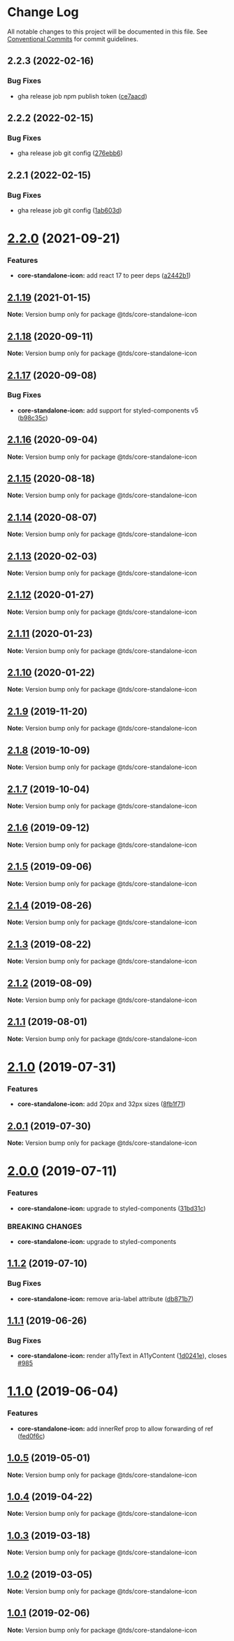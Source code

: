 # Change Log

All notable changes to this project will be documented in this file.
See [Conventional Commits](https://conventionalcommits.org) for commit guidelines.

## 2.2.3 (2022-02-16)


### Bug Fixes

* gha release job npm publish token ([ce7aacd](https://github.com/telusdigital/tds/commit/ce7aacdd77e54c4f8e48eb31d0c05dc804530324))





## 2.2.2 (2022-02-15)


### Bug Fixes

* gha release job git config ([276ebb6](https://github.com/telusdigital/tds/commit/276ebb6968a0b56c9b87c178f6895a60ae108e71))





## 2.2.1 (2022-02-15)


### Bug Fixes

* gha release job git config ([1ab603d](https://github.com/telusdigital/tds/commit/1ab603d68c36219b0711fc353bc2515b64712ca9))





# [2.2.0](https://github.com/telusdigital/tds/compare/@tds/core-standalone-icon@2.1.19...@tds/core-standalone-icon@2.2.0) (2021-09-21)


### Features

* **core-standalone-icon:** add react 17 to peer deps ([a2442b1](https://github.com/telusdigital/tds/commit/a2442b1d871057225de8037cc3d6be6f22fd4b1e))





## [2.1.19](https://github.com/telusdigital/tds/compare/@tds/core-standalone-icon@2.1.18...@tds/core-standalone-icon@2.1.19) (2021-01-15)

**Note:** Version bump only for package @tds/core-standalone-icon





## [2.1.18](https://github.com/telusdigital/tds/compare/@tds/core-standalone-icon@2.1.17...@tds/core-standalone-icon@2.1.18) (2020-09-11)

**Note:** Version bump only for package @tds/core-standalone-icon





## [2.1.17](https://github.com/telusdigital/tds/compare/@tds/core-standalone-icon@2.1.16...@tds/core-standalone-icon@2.1.17) (2020-09-08)


### Bug Fixes

* **core-standalone-icon:** add support for styled-components v5 ([b98c35c](https://github.com/telusdigital/tds/commit/b98c35cfa404b2132a54f6a957d963594d260f0b))





## [2.1.16](https://github.com/telusdigital/tds/compare/@tds/core-standalone-icon@2.1.15...@tds/core-standalone-icon@2.1.16) (2020-09-04)

**Note:** Version bump only for package @tds/core-standalone-icon





## [2.1.15](https://github.com/telusdigital/tds/compare/@tds/core-standalone-icon@2.1.14...@tds/core-standalone-icon@2.1.15) (2020-08-18)

**Note:** Version bump only for package @tds/core-standalone-icon





## [2.1.14](https://github.com/telusdigital/tds/compare/@tds/core-standalone-icon@2.1.13...@tds/core-standalone-icon@2.1.14) (2020-08-07)

**Note:** Version bump only for package @tds/core-standalone-icon





## [2.1.13](https://github.com/telusdigital/tds/compare/@tds/core-standalone-icon@2.1.12...@tds/core-standalone-icon@2.1.13) (2020-02-03)

**Note:** Version bump only for package @tds/core-standalone-icon





## [2.1.12](https://github.com/telusdigital/tds/compare/@tds/core-standalone-icon@2.1.11...@tds/core-standalone-icon@2.1.12) (2020-01-27)

**Note:** Version bump only for package @tds/core-standalone-icon





## [2.1.11](https://github.com/telusdigital/tds/compare/@tds/core-standalone-icon@2.1.10...@tds/core-standalone-icon@2.1.11) (2020-01-23)

**Note:** Version bump only for package @tds/core-standalone-icon





## [2.1.10](https://github.com/telusdigital/tds/compare/@tds/core-standalone-icon@2.1.9...@tds/core-standalone-icon@2.1.10) (2020-01-22)

**Note:** Version bump only for package @tds/core-standalone-icon





## [2.1.9](https://github.com/telusdigital/tds/compare/@tds/core-standalone-icon@2.1.8...@tds/core-standalone-icon@2.1.9) (2019-11-20)

**Note:** Version bump only for package @tds/core-standalone-icon





## [2.1.8](https://github.com/telusdigital/tds/compare/@tds/core-standalone-icon@2.1.7...@tds/core-standalone-icon@2.1.8) (2019-10-09)

**Note:** Version bump only for package @tds/core-standalone-icon





## [2.1.7](https://github.com/telusdigital/tds/compare/@tds/core-standalone-icon@2.1.6...@tds/core-standalone-icon@2.1.7) (2019-10-04)

**Note:** Version bump only for package @tds/core-standalone-icon





## [2.1.6](https://github.com/telusdigital/tds/compare/@tds/core-standalone-icon@2.1.5...@tds/core-standalone-icon@2.1.6) (2019-09-12)

**Note:** Version bump only for package @tds/core-standalone-icon





## [2.1.5](https://github.com/telusdigital/tds/compare/@tds/core-standalone-icon@2.1.4...@tds/core-standalone-icon@2.1.5) (2019-09-06)

**Note:** Version bump only for package @tds/core-standalone-icon





## [2.1.4](https://github.com/telusdigital/tds/compare/@tds/core-standalone-icon@2.1.3...@tds/core-standalone-icon@2.1.4) (2019-08-26)

**Note:** Version bump only for package @tds/core-standalone-icon





## [2.1.3](https://github.com/telusdigital/tds/compare/@tds/core-standalone-icon@2.1.2...@tds/core-standalone-icon@2.1.3) (2019-08-22)

**Note:** Version bump only for package @tds/core-standalone-icon





## [2.1.2](https://github.com/telusdigital/tds/compare/@tds/core-standalone-icon@2.1.1...@tds/core-standalone-icon@2.1.2) (2019-08-09)

**Note:** Version bump only for package @tds/core-standalone-icon





## [2.1.1](https://github.com/telusdigital/tds/compare/@tds/core-standalone-icon@2.1.0...@tds/core-standalone-icon@2.1.1) (2019-08-01)

**Note:** Version bump only for package @tds/core-standalone-icon





# [2.1.0](https://github.com/telusdigital/tds/compare/@tds/core-standalone-icon@2.0.1...@tds/core-standalone-icon@2.1.0) (2019-07-31)


### Features

* **core-standalone-icon:** add 20px and 32px sizes ([8fb1f71](https://github.com/telusdigital/tds/commit/8fb1f71))





## [2.0.1](https://github.com/telusdigital/tds/compare/@tds/core-standalone-icon@2.0.0...@tds/core-standalone-icon@2.0.1) (2019-07-30)

**Note:** Version bump only for package @tds/core-standalone-icon





# [2.0.0](https://github.com/telusdigital/tds/compare/@tds/core-standalone-icon@1.1.2...@tds/core-standalone-icon@2.0.0) (2019-07-11)


### Features

* **core-standalone-icon:** upgrade to styled-components ([31bd31c](https://github.com/telusdigital/tds/commit/31bd31c))


### BREAKING CHANGES

* **core-standalone-icon:** upgrade to styled-components





## [1.1.2](https://github.com/telusdigital/tds/compare/@tds/core-standalone-icon@1.1.1...@tds/core-standalone-icon@1.1.2) (2019-07-10)


### Bug Fixes

* **core-standalone-icon:** remove aria-label attribute ([db871b7](https://github.com/telusdigital/tds/commit/db871b7))





## [1.1.1](https://github.com/telusdigital/tds/compare/@tds/core-standalone-icon@1.1.0...@tds/core-standalone-icon@1.1.1) (2019-06-26)


### Bug Fixes

* **core-standalone-icon:** render a11yText in A11yContent ([1d0241e](https://github.com/telusdigital/tds/commit/1d0241e)), closes [#985](https://github.com/telusdigital/tds/issues/985)





# [1.1.0](https://github.com/telusdigital/tds/compare/@tds/core-standalone-icon@1.0.5...@tds/core-standalone-icon@1.1.0) (2019-06-04)

### Features

- **core-standalone-icon:** add innerRef prop to allow forwarding of ref ([fed0f6c](https://github.com/telusdigital/tds/commit/fed0f6c))

## [1.0.5](https://github.com/telusdigital/tds/compare/@tds/core-standalone-icon@1.0.4...@tds/core-standalone-icon@1.0.5) (2019-05-01)

**Note:** Version bump only for package @tds/core-standalone-icon

## [1.0.4](https://github.com/telusdigital/tds/compare/@tds/core-standalone-icon@1.0.3...@tds/core-standalone-icon@1.0.4) (2019-04-22)

**Note:** Version bump only for package @tds/core-standalone-icon

## [1.0.3](https://github.com/telusdigital/tds/compare/@tds/core-standalone-icon@1.0.2...@tds/core-standalone-icon@1.0.3) (2019-03-18)

**Note:** Version bump only for package @tds/core-standalone-icon

## [1.0.2](https://github.com/telusdigital/tds/compare/@tds/core-standalone-icon@1.0.1...@tds/core-standalone-icon@1.0.2) (2019-03-05)

**Note:** Version bump only for package @tds/core-standalone-icon

## [1.0.1](https://github.com/telusdigital/tds/compare/@tds/core-standalone-icon@1.0.0...@tds/core-standalone-icon@1.0.1) (2019-02-06)

**Note:** Version bump only for package @tds/core-standalone-icon
